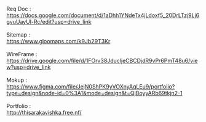 Req Doc :<br> https://docs.google.com/document/d/1aDhh1YNdeTx4jLdoxf5_20DrLTzj9Lj6gvuUayUl-Rc/edit?usp=drive_link
<br><br>
Sitemap :<br> https://www.gloomaps.com/k9Jb29T3Kr
<br><br>
WireFrame :<br>https://drive.google.com/file/d/1FOrv38JducljeCBCDjdR9vPr6PmT48u6/view?usp=drive_link
<br><br>
Mokup :<br> https://www.figma.com/file/JejN0ShPK9yVOXnyAqLEu9/portfolio?type=design&node-id=0%3A1&mode=design&t=QjBoyyARb69tkjn2-1
<br><br>
Portfolio :<br> http://thisarakavishka.free.nf/